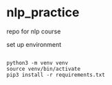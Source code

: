 # nlp_practice
repo for nlp course

<h> set up environment </h>
<p><code> 
python3 -m venv venv
source venv/bin/activate
pip3 install -r requirements.txt
</code></p>
